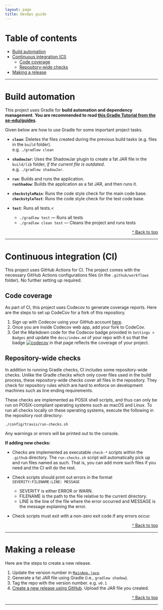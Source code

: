 ```yaml
---
layout: page
title: DevOps guide
---
```


# Table of contents

* [Build automation](#build-automation)
* [Continuous integration (CI)](#continuous-integration-ci)
  * [Code coverage](#code-coverage)
  * [Repository-wide checks](#repository-wide-checks)
* [Making a release](#making-a-release)

--------------------------------------------------------------------------------------------------------------------

# Build automation

This project uses Gradle for **build automation and dependency management**. **You are recommended to read [this Gradle Tutorial from the se-edu/guides](https://se-education.org/guides/tutorials/gradle.html)**.


Given below are how to use Gradle for some important project tasks.

* **`clean`**: Deletes the files created during the previous build tasks (e.g. files in the `build` folder).<br>
  e.g. `./gradlew clean`

* **`shadowJar`**: Uses the ShadowJar plugin to create a fat JAR file in the `build/lib` folder, *if the current file is outdated*.<br>
  e.g. `./gradlew shadowJar`.

* **`run`**: Builds and runs the application.<br>
  **`runShadow`**: Builds the application as a fat JAR, and then runs it.

* **`checkstyleMain`**: Runs the code style check for the main code base.<br>
  **`checkstyleTest`**: Runs the code style check for the test code base.

* **`test`**: Runs all tests.<
  * `./gradlew test` — Runs all tests
  * `./gradlew clean test` — Cleans the project and runs tests

<div style="text-align: right"><a href="https://ay2021s1-cs2103t-f13-4.github.io/tp/DevOps.html">^ Back to top</a></div>

--------------------------------------------------------------------------------------------------------------------

# Continuous integration (CI)

This project uses GitHub Actions for CI. The project comes with the necessary GitHub Actions configurations files (in the `.github/workflows` folder). No further setting up required.

## Code coverage

As part of CI, this project uses Codecov to generate coverage reports. Here are the steps to set up CodeCov for a fork of this repository.

1. Sign up with Codecov using your GitHub account [here](https://codecov.io/signup).
1. Once you are inside Codecov web app, add your fork to CodeCov.
1. Get the Markdown code for the Codecov badge provided in `Settings > Badges` and update the `docs/index.md` of your repo with it so that the badge [![codecov](https://codecov.io/gh/AY2021S1-CS2103T-F13-4/tp/branch/master/graph/badge.svg)](https://codecov.io/gh/AY2021S1-CS2103T-F13-4/tp) in that page reflects the coverage of your project.

## Repository-wide checks

In addition to running Gradle checks, CI includes some repository-wide checks. Unlike the Gradle checks which only cover files used in the build process, these repository-wide checks cover all files in the repository. They check for repository rules which are hard to enforce on development machines such as line ending requirements.

These checks are implemented as POSIX shell scripts, and thus can only be run on POSIX-compliant operating systems such as macOS and Linux. To run all checks locally on these operating systems, execute the following in the repository root directory:

`./config/travis/run-checks.sh`

Any warnings or errors will be printed out to the console.

**If adding new checks:**

* Checks are implemented as executable `check-*` scripts within the `.github` directory. The `run-checks.sh` script will automatically pick up and run files named as such. That is, you can add more such files if you need and the CI will do the rest.

* Check scripts should print out errors in the format `SEVERITY:FILENAME:LINE: MESSAGE`
  * SEVERITY is either ERROR or WARN.
  * FILENAME is the path to the file relative to the current directory.
  * LINE is the line of the file where the error occurred and MESSAGE is the message explaining the error.

* Check scripts must exit with a non-zero exit code if any errors occur.

<div style="text-align: right"><a href="https://ay2021s1-cs2103t-f13-4.github.io/tp/DevOps.html">^ Back to top</a></div>

--------------------------------------------------------------------------------------------------------------------

# Making a release

Here are the steps to create a new release.

1. Update the version number in [`MainApp.java`](https://github.com/AY2021S1-CS2103T-F13-4/tp/blob/master/src/main/java/seedu/simplykitchen/MainApp.java).
1. Generate a fat JAR file using Gradle (i.e., `gradlew shadow`).
1. Tag the repo with the version number. e.g. `v0.1`
1. [Create a new release using GitHub](https://help.github.com/articles/creating-releases/). Upload the JAR file you created.

<div style="text-align: right"><a href="https://ay2021s1-cs2103t-f13-4.github.io/tp/DevOps.html">^ Back to top</a></div>

--------------------------------------------------------------------------------------------------------------------
